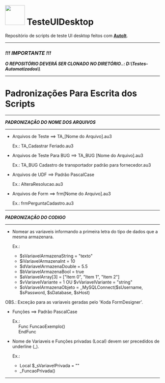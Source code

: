 # <img width="64px" height="64px" src="https://chocolatey.org/content/packageimages/autoit.3.3.14.2.png"/> TesteUIDesktop
Repositório de scripts de teste UI desktop feitos com <a href="https://www.autoitscript.com/cgi-bin/getfile.pl?../autoit3/scite/download/SciTE4AutoIt3.exe" target="_blank"><b>AutoIt</b></a>.

<hr>

<h3><b><i>!!! IMPORTANTE !!!</i></b></h3>
<b><i> O REPOSITÓRIO DEVERÁ SER CLONADO NO DIRETÓRIO..: D:\Testes-Automatizados\\</i></b>

<hr>

# Padronizações Para Escrita dos Scripts

***************************************
<b><i>PADRONIZAÇÃO DO NOME DOS ARQUIVOS</i></b>
***************************************
    
* Arquivos de Teste ==> TA_[Nome do Arquivo].au3

    Ex.: TA_Cadastrar Feriado.au3
    
* Arquivos de Teste Para BUG ==> TA_BUG [Nome do Arquivo].au3

    Ex.: TA_BUG Cadastro de transportador padrão para fornecedor.au3
    
* Arquivos de UDF ==> Padrão PascalCase

    Ex.: AlteraResolucao.au3
    
* Arquivos de Form ==> frm[Nome do Arquivo].au3

    Ex.: frmPerguntaCadastro.au3

**************************
<b><i>PADRONIZAÇÃO DO CODIGO</i></b>
**************************

* Nomear as variaveis informando a primeira letra do tipo de dados que a mesma armazenara.

    Ex.:
    <ul>
        <li>$sVariavelArmazenaString = "texto"</li>
        <li>$iVariavelArmazenaInt = 10</li>
        <li>$dVariavelArmazenaDouble = 5.5</li>
        <li>$bVariavelArmazenaBool = true</li>
        <li>$aVariavelArray[3] = ["Item 0", "Item 1", "Item 2"]</li>
        <li>$vVariavelVariante = 1 OU $vVariavelVariante = "string"</li>
        <li>$oVariavelArmazenaObjeto = _MySQLConnect($sUsername, $sPassword, $sDatabase, $sHost)</li>
    </ul>        
        
OBS.: Exceção para as variaveis geradas pelo 'Koda FormDesigner'.       

* Funções ==> Padrão PascalCase

    Ex.:<br> 
        &nbsp;&nbsp;&nbsp;&nbsp; Func FuncaoExemplo()        
        &nbsp;&nbsp;&nbsp;&nbsp; EndFunc

* Nome de Variaveis e Funções privadas (Local) devem ser precedidos de underline (_).

    Ex.:
    <ul>
        <li>Local $_sVariavelPrivada = ""</li>
        <li>_FuncaoPrivada()</li>
    </ul>

<hr>